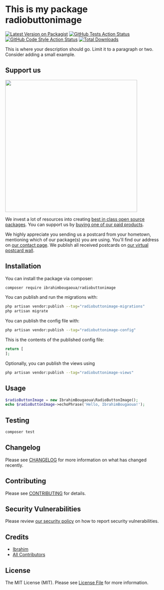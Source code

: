 # This is my package radiobuttonimage

[![Latest Version on Packagist](https://img.shields.io/packagist/v/ibrahimbougaoua/radiobuttonimage.svg?style=flat-square)](https://packagist.org/packages/ibrahimbougaoua/radiobuttonimage)
[![GitHub Tests Action Status](https://img.shields.io/github/actions/workflow/status/ibrahimbougaoua/radiobuttonimage/run-tests.yml?branch=main&label=tests&style=flat-square)](https://github.com/ibrahimbougaoua/radiobuttonimage/actions?query=workflow%3Arun-tests+branch%3Amain)
[![GitHub Code Style Action Status](https://img.shields.io/github/actions/workflow/status/ibrahimbougaoua/radiobuttonimage/fix-php-code-style-issues.yml?branch=main&label=code%20style&style=flat-square)](https://github.com/ibrahimbougaoua/radiobuttonimage/actions?query=workflow%3A"Fix+PHP+code+style+issues"+branch%3Amain)
[![Total Downloads](https://img.shields.io/packagist/dt/ibrahimbougaoua/radiobuttonimage.svg?style=flat-square)](https://packagist.org/packages/ibrahimbougaoua/radiobuttonimage)

This is where your description should go. Limit it to a paragraph or two. Consider adding a small example.

## Support us

[<img src="https://github-ads.s3.eu-central-1.amazonaws.com/RadioButtonImage.jpg?t=1" width="419px" />](https://spatie.be/github-ad-click/RadioButtonImage)

We invest a lot of resources into creating [best in class open source packages](https://spatie.be/open-source). You can support us by [buying one of our paid products](https://spatie.be/open-source/support-us).

We highly appreciate you sending us a postcard from your hometown, mentioning which of our package(s) you are using. You'll find our address on [our contact page](https://spatie.be/about-us). We publish all received postcards on [our virtual postcard wall](https://spatie.be/open-source/postcards).

## Installation

You can install the package via composer:

```bash
composer require ibrahimbougaoua/radiobuttonimage
```

You can publish and run the migrations with:

```bash
php artisan vendor:publish --tag="radiobuttonimage-migrations"
php artisan migrate
```

You can publish the config file with:

```bash
php artisan vendor:publish --tag="radiobuttonimage-config"
```

This is the contents of the published config file:

```php
return [
];
```

Optionally, you can publish the views using

```bash
php artisan vendor:publish --tag="radiobuttonimage-views"
```

## Usage

```php
$radioButtonImage = new IbrahimBougaoua\RadioButtonImage();
echo $radioButtonImage->echoPhrase('Hello, IbrahimBougaoua!');
```

## Testing

```bash
composer test
```

## Changelog

Please see [CHANGELOG](CHANGELOG.md) for more information on what has changed recently.

## Contributing

Please see [CONTRIBUTING](CONTRIBUTING.md) for details.

## Security Vulnerabilities

Please review [our security policy](../../security/policy) on how to report security vulnerabilities.

## Credits

- [Ibrahim](https://github.com/ibrahimBougaoua)
- [All Contributors](../../contributors)

## License

The MIT License (MIT). Please see [License File](LICENSE.md) for more information.
